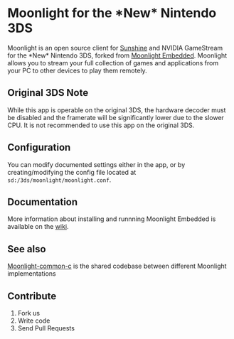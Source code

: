 # Moonlight for the \*New\* Nintendo 3DS

Moonlight is an open source client for [Sunshine](https://github.com/LizardByte/Sunshine) and NVIDIA GameStream for the \*New\* Nintendo 3DS, forked from [Moonlight Embedded](https://github.com/moonlight-stream/moonlight-embedded). Moonlight allows you to stream your full collection of games and applications from your PC to other devices to play them remotely.

## Original 3DS Note

While this app is operable on the original 3DS, the hardware decoder must be disabled and the framerate will be significantly lower due to the slower CPU. It is not recommended to use this app on the original 3DS.

## Configuration

You can modify documented settings either in the app, or by creating/modifying the config file located at `sd:/3ds/moonlight/moonlight.conf`.

## Documentation

More information about installing and runnning Moonlight Embedded is available on the [wiki](https://github.com/moonlight-stream/moonlight-embedded/wiki).

## See also

[Moonlight-common-c](https://github.com/moonlight-stream/moonlight-common-c) is the shared codebase between different Moonlight implementations

## Contribute

1. Fork us
2. Write code
3. Send Pull Requests

